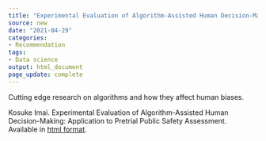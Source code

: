 ```yaml
---
title: "Experimental Evaluation of Algorithm-Assisted Human Decision-Making: Application to Pretrial Public Safety Assessment"
source: new
date: "2021-04-29"
categories:
- Recommendation
tags:
- Data science
output: html_document
page_update: complete
---
```


Cutting edge research on algorithms and how they affect human biases.

<!--more-->

Kosuke Imai. Experimental Evaluation of Algorithm-Assisted Human Decision-Making: Application to Pretrial Public Safety Assessment. Available in [html format](https://imai.fas.harvard.edu/research/PRAI.html).

